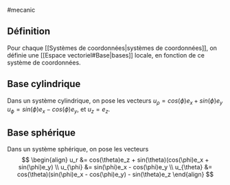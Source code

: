 #mecanic 
## Définition
Pour chaque [[Systèmes de coordonnées|systèmes de coordonnées]], on définie une [[Espace vectoriel#Base|bases]] locale, en fonction de ce système de coordonnées.

## Base cylindrique
Dans un système cylindrique, on pose les vecteurs $u_{\rho} = cos(\phi)e_x + sin(\phi)e_y$ $u_{\phi} = sin(\phi)e_x - cos(\phi)e_y$, et $u_z = e_z$.

## Base sphérique
Dans un système sphérique, on pose les vecteurs 
$$
\begin{align}
u_r &= cos(\theta)e_z + sin(\theta)(cos(\phi)e_x + sin(\phi)e_y) \\
u_{\phi} &= sin(\phi)e_x - cos(\phi)e_y \\
u_{\theta} &= cos(\theta)(sin(\phi)e_x - cos(\phi)e_y) - sin(\theta)e_z
\end{align}
$$
